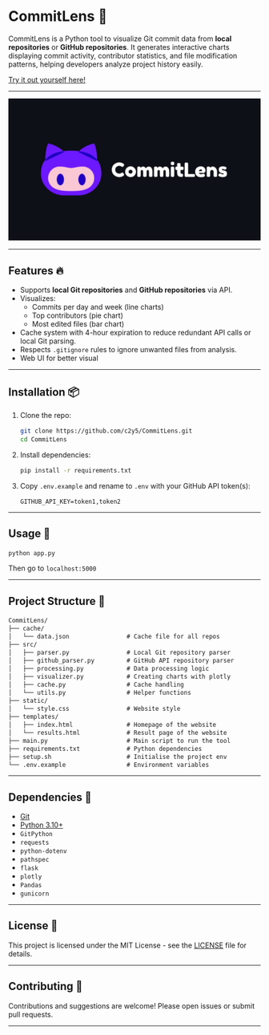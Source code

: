 # CommitLens 🔎

CommitLens is a Python tool to visualize Git commit data from **local repositories** or **GitHub repositories**. It generates interactive charts displaying commit activity, contributor statistics, and file modification patterns, helping developers analyze project history easily.

[Try it out yourself here!](https://commitlens.amsky.xyz/)

---

![Banner](./img/CommitLensBanner.jpg)

---

## Features 🔥

- Supports **local Git repositories** and **GitHub repositories** via API.
- Visualizes:
  - Commits per day and week (line charts)
  - Top contributors (pie chart)
  - Most edited files (bar chart)
- Cache system with 4-hour expiration to reduce redundant API calls or local Git parsing.
- Respects `.gitignore` rules to ignore unwanted files from analysis.
- Web UI for better visual

---

## Installation 📦

1. Clone the repo:
    ```bash
   git clone https://github.com/c2y5/CommitLens.git
   cd CommitLens
    ```

2. Install dependencies:

   ```bash
   pip install -r requirements.txt
   ```

3. Copy `.env.example` and rename to `.env` with your GitHub API token(s):

   ```
   GITHUB_API_KEY=token1,token2
   ```

---

## Usage 🚀


```bash
python app.py
```
Then go to ``localhost:5000``

---

## Project Structure 📂

```
CommitLens/
├── cache/
│   └── data.json                # Cache file for all repos
├── src/
│   ├── parser.py                # Local Git repository parser
│   ├── github_parser.py         # GitHub API repository parser
│   ├── processing.py            # Data processing logic
│   ├── visualizer.py            # Creating charts with plotly
│   ├── cache.py                 # Cache handling
│   └── utils.py                 # Helper functions
├── static/
│   └── style.css                # Website style
├── templates/
│   ├── index.html               # Homepage of the website
│   └── results.html             # Result page of the website
├── main.py                      # Main script to run the tool
├── requirements.txt             # Python dependencies
├── setup.sh                     # Initialise the project env
└── .env.example                 # Environment variables
```

---

## Dependencies 🔨

* [Git](https://git-scm.com/)
* [Python 3.10+](https://www.python.org/)
* `GitPython`
* `requests`
* `python-dotenv`
* `pathspec`
* `flask`
* `plotly`
* `Pandas`
* `gunicorn`

---

## License 📄

This project is licensed under the MIT License - see the [LICENSE](./LICENSE) file for details.

---

## Contributing 🤝

Contributions and suggestions are welcome! Please open issues or submit pull requests.

---
